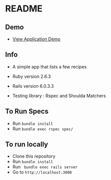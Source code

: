 # README

## Demo
* [View Application Demo](http://jk-marley-spoon-recipes.herokuapp.com)

## Info
* A simple app that lists a few recipes

* Ruby version 2.6.3

* Rails version 6.0.3.3

* Testing library : Rspec and Shoulda Matchers

## To Run Specs
* Run ``` bundle install ```
* Run ``` bundle exec rspec spec/ ```

## To run locally
* Clone this repository
* Run ``` bundle install ```
* Run ``` bundle exec rails server```
* Go to ```http://localhost:3000```
